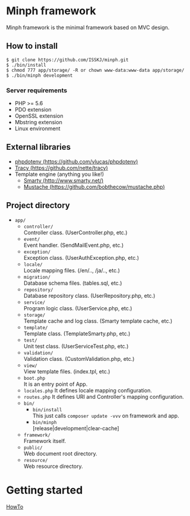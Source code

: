 # Minph framework

Minph framework is the minimal framework based on MVC design.

## How to install
```
$ git clone https://github.com/ISSKJ/minph.git
$ ./bin/install
$ chmod 777 app/storage/ -R or chown www-data:www-data app/storage/
$ ./bin/minph development
```
### Server requirements
* PHP >= 5.6
* PDO extension
* OpenSSL extension
* Mbstring extension
* Linux environment


## External libraries
* [phpdotenv (https://github.com/vlucas/phpdotenv)](https://github.com/vlucas/phpdotenv)
* [Tracy (https://github.com/nette/tracy)](https://github.com/nette/tracy)
* Template engine (anything you like!)  
  * [Smarty (http://www.smarty.net/)](http://www.smarty.net/)
  * [Mustache (https://github.com/bobthecow/mustache.php)](https://github.com/bobthecow/mustache.php)

## Project directory
* `app/`
  * `controller/`  
    Controller class. (UserController.php, etc.)
  * `event/`  
    Event handler. (SendMailEvent.php, etc.)
  * `exception/`  
    Exception class. (UserAuthException.php, etc.)
  * `locale/`  
    Locale mapping files. (/en/.., /ja/.., etc.)
  * `migration/`  
    Database schema files. (tables.sql, etc.)
  * `repository/`  
    Database repository class. (UserRepository.php, etc.)
  * `service/`  
    Program logic class. (UserService.php, etc.)
  * `storage/`  
    Template cache and log class. (Smarty template cache, etc.)
  * `template/`  
    Template class. (TemplateSmarty.php, etc.)
  * `test/`  
    Unit test class. (UserServiceTest.php, etc.)
  * `validation/`  
    Validation class. (CustomValidation.php, etc.)
  * `view/`  
    View template files. (index.tpl, etc.)
  * `boot.php`  
    It is an entry point of App.
  * `locales.php`
    It defines locale mapping configuration.
  * `routes.php`
    It defines URI and Controller's mapping configuration.
  * `bin/`  
      * `bin/install`  
        This just calls `composer update -vvv` on framework and app.
      * `bin/minph`  
        [release|development|clear-cache]
  * `framework/`  
    Framework itself.
  * `public/`  
    Web document root directory.
  * `resource/`  
    Web resource directory.

# Getting started

[HowTo](./en/HOWTO.md)
